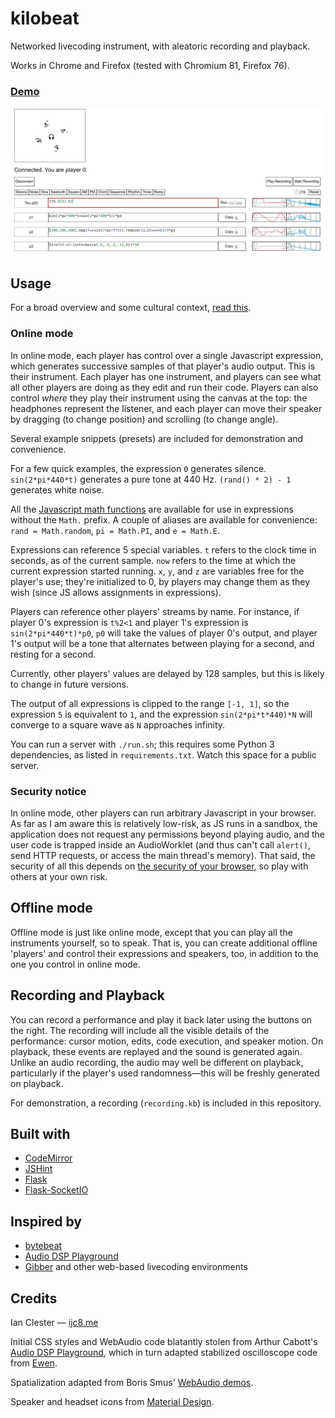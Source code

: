 # kilobeat

Networked livecoding instrument, with aleatoric recording and playback.

Works in Chrome and Firefox (tested with Chromium 81, Firefox 76).

### [Demo](https://ijc8.me/kilobeat)

![kilobeat](screenshot.png)

## Usage

For a broad overview and some cultural context, [read this](https://ijc8.me/2020/05/22/kilobeat/).

### Online mode
In online mode, each player has control over a single Javascript expression, which generates successive samples of that player's audio output. This is their instrument. Each player has one instrument, and players can see what all other players are doing as they edit and run their code. Players can also control _where_ they play their instrument using the canvas at the top: the headphones represent the listener, and each player can move their speaker by dragging (to change position) and scrolling (to change angle).

Several example snippets (presets) are included for demonstration and convenience.

For a few quick examples, the expression `0` generates silence. `sin(2*pi*440*t)` generates a pure tone at 440 Hz. `(rand() * 2) - 1` generates white noise.

All the [Javascript math functions](https://developer.mozilla.org/en-US/docs/Web/JavaScript/Reference/Global_Objects/Math) are available for use in expressions without the `Math.` prefix. A couple of aliases are available for convenience: `rand = Math.random`, `pi = Math.PI`, and `e = Math.E`.

Expressions can reference 5 special variables.
`t` refers to the clock time in seconds, as of the current sample.
`now` refers to the time at which the current expression started running.
`x`, `y`, and `z` are variables free for the player's use; they're initialized to 0, by players may change them as they wish (since JS allows assignments in expressions).

Players can reference other players' streams by name. For instance, if player 0's expression is `t%2<1` and player 1's expression is `sin(2*pi*440*t)*p0`, `p0` will take the values of player 0's output, and player 1's output will be a tone that alternates between playing for a second, and resting for a second.

Currently, other players' values are delayed by 128 samples, but this is likely to change in future versions.

The output of all expressions is clipped to the range `[-1, 1]`, so the expression `5` is equivalent to `1`, and the expression `sin(2*pi*t*440)*N` will converge to a square wave as `N` approaches infinity.

You can run a server with `./run.sh`; this requires some Python 3 dependencies, as listed in `requirements.txt`. Watch this space for a public server.

### Security notice
In online mode, other players can run arbitrary Javascript in your browser. As far as I am aware this is relatively low-risk, as JS runs in a sandbox, the application does not request any permissions beyond playing audio, and the user code is trapped inside an AudioWorklet (and thus can't call `alert()`, send HTTP requests, or access the main thread's memory). That said, the security of all this depends on [the security of your browser](https://security.stackexchange.com/q/198780), so play with others at your own risk.

## Offline mode
Offline mode is just like online mode, except that you can play all the instruments yourself, so to speak. That is, you can create additional offline 'players' and control their expressions and speakers, too, in addition to the one you control in online mode.

## Recording and Playback
You can record a performance and play it back later using the buttons on the right. The recording will include all the visible details of the performance: cursor motion, edits, code execution, and speaker motion. On playback, these events are replayed and the sound is generated again. Unlike an audio recording, the audio may well be different on playback, particularly if the player's used randomness—this will be freshly generated on playback.

For demonstration, a recording (`recording.kb`) is included in this repository.

## Built with

- [CodeMirror](codemirror.net)
- [JSHint](http://jshint.com/)
- [Flask](https://flask.palletsprojects.com/)
- [Flask-SocketIO](https://flask-socketio.readthedocs.io/)

## Inspired by

- [bytebeat](http://canonical.org/~kragen/bytebeat/)
- [Audio DSP Playground](https://github.com/acarabott/audio-dsp-playground)
- [Gibber](https://gibber.cc/) and other web-based livecoding environments

## Credits

Ian Clester — [ijc8.me](https://ijc8.me)

Initial CSS styles and WebAudio code blatantly stolen from Arthur Cabott's [Audio DSP Playground](https://github.com/acarabott/audio-dsp-playground), which in turn adapted stabilized oscilloscope code from <a href="https://codepen.io/ContemporaryInsanity/pen/Mwvqpb">Ewen</a>.

Spatialization adapted from Boris Smus' [WebAudio demos](https://github.com/borismus/webaudioapi.com).

Speaker and headset icons from [Material Design](https://material.io/).
